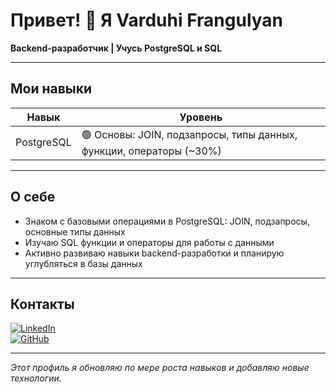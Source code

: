 # Привет! 👋 Я Varduhi Frangulyan

**Backend-разработчик | Учусь PostgreSQL и SQL**

---

## Мои навыки

| Навык          | Уровень                    |
| -------------- | -------------------------- |
| PostgreSQL     | 🟢 Основы: JOIN, подзапросы, типы данных, функции, операторы (~30%) |

---

## О себе

- Знаком с базовыми операциями в PostgreSQL: JOIN, подзапросы, основные типы данных  
- Изучаю SQL функции и операторы для работы с данными  
- Активно развиваю навыки backend-разработки и планирую углубляться в базы данных

---

## Контакты

[![LinkedIn](https://img.shields.io/badge/LinkedIn-Profile-blue?logo=linkedin)](https://www.linkedin.com/in/https://www.linkedin.com/in/varduhi-frangulyan-13b090380/)  
[![GitHub](https://img.shields.io/badge/GitHub-Profile-black?logo=github)](https://github.com/https://Frangulya86Varduhi)

---

_Этот профиль я обновляю по мере роста навыков и добавляю новые технологии._


<!--
**Frangulya86Varduhi/Frangulya86Varduhi** is a ✨ _special_ ✨ repository because its `README.md` (this file) appears on your GitHub profile.

Here are some ideas to get you started:

- 🔭 I’m currently working on ...
- 🌱 I’m currently learning ...
- 👯 I’m looking to collaborate on ...
- 🤔 I’m looking for help with ...
- 💬 Ask me about ...
- 📫 How to reach me: ...
- 😄 Pronouns: ...
- ⚡ Fun fact: ...
-->
